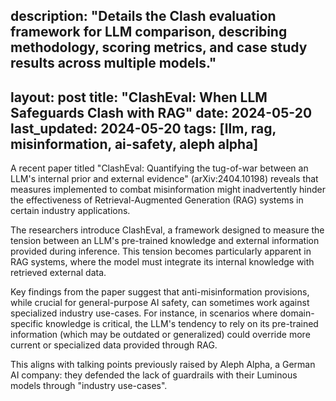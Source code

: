 description: "Details the Clash evaluation framework for LLM comparison, describing methodology, scoring metrics, and case study results across multiple models."
---
layout: post
title: "ClashEval: When LLM Safeguards Clash with RAG"
date: 2024-05-20
last_updated: 2024-05-20
tags: [llm, rag, misinformation, ai-safety, aleph alpha]
---

A recent paper titled "ClashEval: Quantifying the tug-of-war between an LLM's internal prior and external evidence" (arXiv:2404.10198) reveals that measures implemented to combat misinformation might inadvertently hinder the effectiveness of Retrieval-Augmented Generation (RAG) systems in certain industry applications.

The researchers introduce ClashEval, a framework designed to measure the tension between an LLM's pre-trained knowledge and external information provided during inference. This tension becomes particularly apparent in RAG systems, where the model must integrate its internal knowledge with retrieved external data.

Key findings from the paper suggest that anti-misinformation provisions, while crucial for general-purpose AI safety, can sometimes work against specialized industry use-cases. For instance, in scenarios where domain-specific knowledge is critical, the LLM's tendency to rely on its pre-trained information (which may be outdated or generalized) could override more current or specialized data provided through RAG.

This aligns with talking points previously raised by Aleph Alpha, a German AI company: they defended the lack of guardrails with their Luminous models through "industry use-cases".